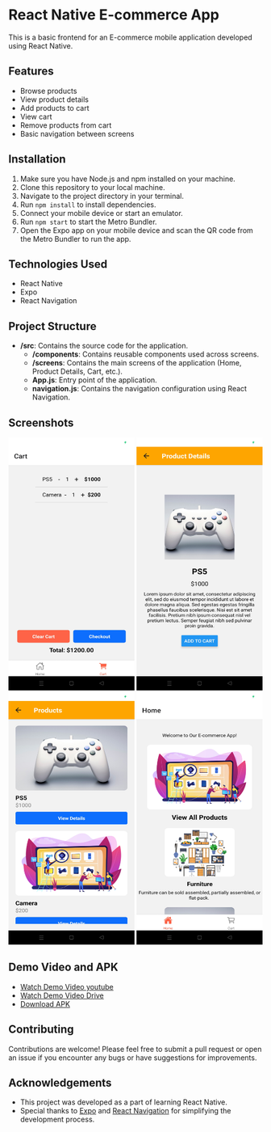# React Native E-commerce App

This is a basic frontend for an E-commerce mobile application developed using React Native.

## Features

- Browse products
- View product details
- Add products to cart
- View cart
- Remove products from cart
- Basic navigation between screens

## Installation

1. Make sure you have Node.js and npm installed on your machine.
2. Clone this repository to your local machine.
3. Navigate to the project directory in your terminal.
4. Run `npm install` to install dependencies.
5. Connect your mobile device or start an emulator.
6. Run `npm start` to start the Metro Bundler.
7. Open the Expo app on your mobile device and scan the QR code from the Metro Bundler to run the app.

## Technologies Used

- React Native
- Expo
- React Navigation

## Project Structure

- **/src**: Contains the source code for the application.
  - **/components**: Contains reusable components used across screens.
  - **/screens**: Contains the main screens of the application (Home, Product Details, Cart, etc.).
  - **App.js**: Entry point of the application.
  - **navigation.js**: Contains the navigation configuration using React Navigation.

## Screenshots

<img src="https://github.com/DEveL0perLuckY/react-native-ecommerce-app/blob/main/img1.jpg" alt="Screenshot 1" width="250" height="500" />
<img src="https://github.com/DEveL0perLuckY/react-native-ecommerce-app/blob/main/img2.jpg" alt="Screenshot 2" width="250" height="500" />
<img src="https://github.com/DEveL0perLuckY/react-native-ecommerce-app/blob/main/img3.jpg" alt="Screenshot 3" width="250" height="500" />
<img src="https://github.com/DEveL0perLuckY/react-native-ecommerce-app/blob/main/img4.jpg" alt="Screenshot 4" width="250" height="500" />

## Demo Video and APK

- [Watch Demo Video youtube](https://www.youtube.com/watch?v=cD9rBsI3oKs)
- [Watch Demo Video Drive](https://drive.google.com/drive/folders/1amZ1-6iamVNIo3C6Ef2Qyson_UMewoWo?usp=sharing)
- [Download APK](https://drive.google.com/drive/folders/1amZ1-6iamVNIo3C6Ef2Qyson_UMewoWo?usp=sharing)

## Contributing

Contributions are welcome! Please feel free to submit a pull request or open an issue if you encounter any bugs or have suggestions for improvements.


## Acknowledgements

- This project was developed as a part of learning React Native.
- Special thanks to [Expo](https://expo.io/) and [React Navigation](https://reactnavigation.org/) for simplifying the development process.
